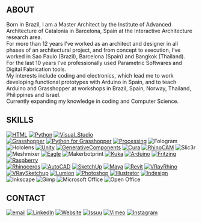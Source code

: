## ABOUT
Born in Brazil, I am a Master Architect by the Institute of Advanced Architecture of Catalonia in Barcelona, Spain at the Interactive Architecture research area.<br>
For more than 12 years I’ve worked as an architect and designer in all phases of an architectural project, and from concept to execution, I’ve worked in Sao Paulo (Brazil), Barcelona (Spain) and Bangkok (Thailand).<br>
For the last 10 years I’ve professionally used Parametric Softwares and Digital Fabrication tools.<br>
My interests include coding and electronics, which lead me to work developing functional prototypes with Arduino in Spain, and to teach Arduino and Grasshopper at workshops in Brazil, Spain, Norway, Thailand, Philippines and Israel.<br>
Currently expanding my knowledge in coding and Computer Science.<br>

## SKILLS
[![HTML](https://img.shields.io/badge/HTML-004649?style=for-the-badge&logo=html5&logoColor=white)](https://github.com/orion-campos/HTML)
[![Python](https://img.shields.io/badge/Python-004649?style=for-the-badge&logo=python&logoColor=white)](http://www.orioncampos.com/)
[![Visual_Studio](https://img.shields.io/badge/Visual_Studio-004649?style=for-the-badge&logo=visual%20studio&logoColor=white)](http://www.orioncampos.com/)
<br>
[![Grasshopper](https://img.shields.io/badge/Grasshopper%203D-00979D?style=for-the-badge&logo=rhinoceros&logoColor=white)](https://github.com/orion-campos/Grasshopper3D)
[![Python for Grasshopper](https://img.shields.io/badge/Python%20for%20Grasshopper-00979D?style=for-the-badge&logo=python&logoColor=white)](http://www.orioncampos.com/)
[![Processing](https://img.shields.io/badge/Processing-00979D?style=for-the-badge&logo=processingfoundation&logoColor=white)](https://github.com/orion-campos/Processing)
![Fologram](https://img.shields.io/badge/Fologram-00979D?style=for-the-badge&logo=fologram&logoColor=white)
![Hololens](https://img.shields.io/badge/Hololens-00979D?style=for-the-badge&logo=microsoft&logoColor=white)
[![Unity](https://img.shields.io/badge/Unity-00979D?style=for-the-badge&logo=unity&logoColor=white)](https://vimeo.com/orioncampos)
[![GenerativeComponents](https://img.shields.io/badge/Generative%20Components-00979D?style=for-the-badge&logo=generative&logoColor=white)](https://github.com/orion-campos/GenerativeComponents)
[![Cura](https://img.shields.io/badge/Ultimaker%20Cura-00979D?style=for-the-badge&logo=Cura&logoColor=white)](https://ultimaker.com/software/ultimaker-cura)
[![RhinoCAM](https://img.shields.io/badge/RhinoCAM-00979D?style=for-the-badge&logo=rhinoceros&logoColor=white)](http://www.orioncampos.com/)
![Slic3r](https://img.shields.io/badge/Slic3r-00979D?style=for-the-badge&logo=Slic3r&logoColor=white)
![Meshmixer](https://img.shields.io/badge/Autodesk%20Meshmixer-00979D?style=for-the-badge&logo=autodesk&logoColor=white)
[![Eagle](https://img.shields.io/badge/Eagle%20CAD-00979D?style=for-the-badge&logo=autodesk&logoColor=white)](https://github.com/orion-campos/Touch_Media)
![Makerbotprint](https://img.shields.io/badge/MakerBot%20Print-00979D?style=for-the-badge&logo=MakerBot&logoColor=white)
[![Kuka](https://img.shields.io/badge/Kuka-00979D?style=for-the-badge&logo=kuka&logoColor=white)](http://www.orioncampos.com/)
[![Arduino](https://img.shields.io/badge/Arduino-00979D?style=for-the-badge&logo=arduino&logoColor=white)](https://github.com/orion-campos/Touch_Media)
[![Fritzing](https://img.shields.io/badge/Fritzing-00979D?style=for-the-badge&logo=Fritzing&logoColor=white)](https://github.com/orion-campos/Touch_Media)
[![Raspberry](https://img.shields.io/badge/Raspberry%20Pi-00979D?style=for-the-badge&logo=raspberrypi&logoColor=white)](http://www.orioncampos.com/)
<br>
[![Rhinoceros](https://img.shields.io/badge/Rhinoceros%203D-7A9E9F?style=for-the-badge&logo=rhinoceros&logoColor=white)](https://issuu.com/orioncampos)
[![AutoCAD](https://img.shields.io/badge/AutoCAD%202D-7A9E9F?style=for-the-badge&logo=autodesk&logoColor=white)](https://issuu.com/orioncampos)
[![SketchUp](https://img.shields.io/badge/SketchUp-7A9E9F?style=for-the-badge&logo=SketchUp&logoColor=white)](https://issuu.com/orioncampos)
[![Maya](https://img.shields.io/badge/Autodesk%20Maya-7A9E9F?style=for-the-badge&logo=autodesk&logoColor=white)](https://issuu.com/orioncampos)
[![Revit](https://img.shields.io/badge/Revit-7A9E9F?style=for-the-badge&logo=autodesk&logoColor=white)](https://issuu.com/orioncampos)
[![VRayRhino](https://img.shields.io/badge/VRay%20for%20Rhino-7A9E9F?style=for-the-badge&logo=rhinoceros&logoColor=white)](https://issuu.com/orioncampos)
[![VRaySketchup](https://img.shields.io/badge/VRay%20for%20Sketchup-7A9E9F?style=for-the-badge&logo=SketchUp&logoColor=white)](https://issuu.com/orioncampos)
[![Lumion](https://img.shields.io/badge/Lumion-7A9E9F?style=for-the-badge&logo=Lumion&logoColor=white)](https://issuu.com/orioncampos)
[![Photoshop](https://img.shields.io/badge/Adobe%20Photoshop-7A9E9F?style=for-the-badge&logo=adobephotoshop&logoColor=white)](https://issuu.com/orioncampos)
[![Illustrator](https://img.shields.io/badge/Adobe%20Illustrator-7A9E9F?style=for-the-badge&logo=adobeillustrator&logoColor=white)](https://issuu.com/orioncampos)
[![Indesign](https://img.shields.io/badge/Adobe%20InDesign-7A9E9F?style=for-the-badge&logo=adobeindesign&logoColor=white)](https://issuu.com/orioncampos)
![Inkscape](https://img.shields.io/badge/Inkscape-7A9E9F?style=for-the-badge&logo=Inkscape&logoColor=white)
![Gimp](https://img.shields.io/badge/gimp-7A9E9F?style=for-the-badge&logo=gimp&logoColor=white)
![Microsoft Office](https://img.shields.io/badge/Microsoft%20Office-7A9E9F?style=for-the-badge&logo=microsoftoffice&logoColor=white)
![Open Office](https://img.shields.io/badge/Open%20Office-7A9E9F?style=for-the-badge&logo=apacheopenoffice&logoColor=white)

## CONTACT
[![email](https://img.shields.io/badge/Email-FE5F55?style=for-the-badge&logo=protonmail&logoColor=white)](mailto:orioncampos@proton.me)
[![LinkedIn](https://img.shields.io/badge/LinkedIn-FE5F55?style=for-the-badge&logo=linkedin&logoColor=white)](https://www.linkedin.com/in/orioncampos/)
[![Website](https://img.shields.io/badge/Website-FE5F55?style=for-the-badge&logo=wordpress&logoColor=white)](http://www.orioncampos.com/)
[![Issuu](https://img.shields.io/badge/Issuu-FE5F55?style=for-the-badge&logo=issuu&logoColor=white)](https://issuu.com/orioncampos)
[![Vimeo](https://img.shields.io/badge/Vimeo-FE5F55?style=for-the-badge&logo=vimeo&logoColor=white)](https://vimeo.com/orioncampos)
[![Instagram](https://img.shields.io/badge/Instagram-FE5F55?style=for-the-badge&logo=instagram&logoColor=white)](https://www.instagram.com/orioncampos/)
